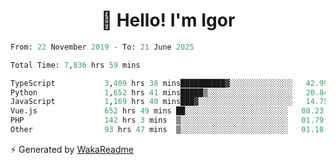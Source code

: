 <h1 align="center">👋 Hello! I'm Igor</h1>

<!--START_SECTION:waka-->

```python
From: 22 November 2019 - To: 21 June 2025

Total Time: 7,836 hrs 59 mins

TypeScript           3,409 hrs 38 mins██████████▓░░░░░░░░░░░░░░   42.99 %
Python               1,652 hrs 41 mins█████▒░░░░░░░░░░░░░░░░░░░   20.84 %
JavaScript           1,169 hrs 40 mins███▓░░░░░░░░░░░░░░░░░░░░░   14.75 %
Vue.js               652 hrs 49 mins ██░░░░░░░░░░░░░░░░░░░░░░░   08.23 %
PHP                  142 hrs 3 mins  ▒░░░░░░░░░░░░░░░░░░░░░░░░   01.79 %
Other                93 hrs 47 mins  ▒░░░░░░░░░░░░░░░░░░░░░░░░   01.18 %
```

<!--END_SECTION:waka-->

⚡ Generated by [WakaReadme](https://github.com/athul/waka-readme)
